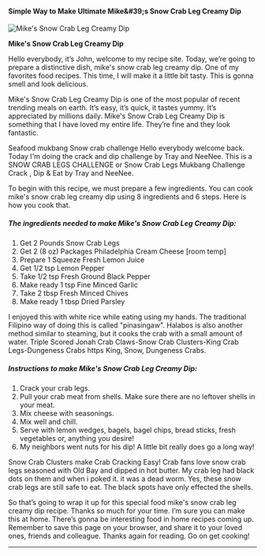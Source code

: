             

#### Simple Way to Make Ultimate Mike&amp;#39;s Snow Crab Leg Creamy Dip

![Mike's Snow Crab Leg Creamy Dip](https://img-global.cpcdn.com/recipes/1b069cbbcbe4818e/751x532cq70/mikes-snow-crab-leg-creamy-dip-recipe-main-photo.jpg)

**Mike's Snow Crab Leg Creamy Dip**

Hello everybody, it’s John, welcome to my recipe site. Today, we’re going to prepare a distinctive dish, mike's snow crab leg creamy dip. One of my favorites food recipes. This time, I will make it a little bit tasty. This is gonna smell and look delicious.

Mike's Snow Crab Leg Creamy Dip is one of the most popular of recent trending meals on earth. It’s easy, it’s quick, it tastes yummy. It’s appreciated by millions daily. Mike's Snow Crab Leg Creamy Dip is something that I have loved my entire life. They’re fine and they look fantastic.

Seafood mukbang Snow crab challenge Hello everybody welcome back. Today I'm doing the crack and dip challenge by Tray and NeeNee. This is a SNOW CRAB LEGS CHALLENGE or Snow Crab Legs Mukbang Challenge Crack , Dip & Eat by Tray and NeeNee.

To begin with this recipe, we must prepare a few ingredients. You can cook mike's snow crab leg creamy dip using 8 ingredients and 6 steps. Here is how you cook that.

##### The ingredients needed to make Mike's Snow Crab Leg Creamy Dip:

1.  Get 2 Pounds Snow Crab Legs
2.  Get 2 (8 oz) Packages Philadelphia Cream Cheese \[room temp\]
3.  Prepare 1 Squeeze Fresh Lemon Juice
4.  Get 1/2 tsp Lemon Pepper
5.  Take 1/2 tsp Fresh Ground Black Pepper
6.  Make ready 1 tsp Fine Minced Garlic
7.  Take 2 tbsp Fresh Minced Chives
8.  Make ready 1 tbsp Dried Parsley

I enjoyed this with white rice while eating using my hands. The traditional Filipino way of doing this is called "pinasingaw". Halabos is also another method similar to steaming, but it cooks the crab with a small amount of water. Triple Scored Jonah Crab Claws-Snow Crab Clusters-King Crab Legs-Dungeness Crabs https King, Snow, Dungeness Crabs.

##### Instructions to make Mike's Snow Crab Leg Creamy Dip:

1.  Crack your crab legs.
2.  Pull your crab meat from shells. Make sure there are no leftover shells in your meat.
3.  Mix cheese with seasonings.
4.  Mix well and chill.
5.  Serve with lemon wedges, bagels, bagel chips, bread sticks, fresh vegetables or, anything you desire!
6.  My neighbors went nuts for his dip! A little bit really does go a long way!

Snow Crab Clusters make Crab Cracking Easy! Crab fans love snow crab legs seasoned with Old Bay and dipped in hot butter. My crab leg had black dots on them and when i poked it. it was a dead worm. Yes, these snow crab legs are still safe to eat. The black spots have only effected the shells.

So that’s going to wrap it up for this special food mike's snow crab leg creamy dip recipe. Thanks so much for your time. I’m sure you can make this at home. There’s gonna be interesting food in home recipes coming up. Remember to save this page on your browser, and share it to your loved ones, friends and colleague. Thanks again for reading. Go on get cooking!

* * *